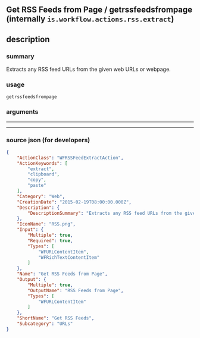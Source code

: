 
## Get RSS Feeds from Page / getrssfeedsfrompage (internally `is.workflow.actions.rss.extract`)


## description

### summary

Extracts any RSS feed URLs from the given web URLs or webpage.


### usage
```
getrssfeedsfrompage 
```

### arguments

---



---

### source json (for developers)

```json
{
	"ActionClass": "WFRSSFeedExtractAction",
	"ActionKeywords": [
		"extract",
		"clipboard",
		"copy",
		"paste"
	],
	"Category": "Web",
	"CreationDate": "2015-02-19T08:00:00.000Z",
	"Description": {
		"DescriptionSummary": "Extracts any RSS feed URLs from the given web URLs or webpage."
	},
	"IconName": "RSS.png",
	"Input": {
		"Multiple": true,
		"Required": true,
		"Types": [
			"WFURLContentItem",
			"WFRichTextContentItem"
		]
	},
	"Name": "Get RSS Feeds from Page",
	"Output": {
		"Multiple": true,
		"OutputName": "RSS Feeds from Page",
		"Types": [
			"WFURLContentItem"
		]
	},
	"ShortName": "Get RSS Feeds",
	"Subcategory": "URLs"
}
```
